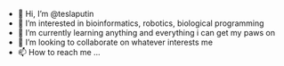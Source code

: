 - 👋 Hi, I’m @teslaputin
- 👀 I’m interested in bioinformatics, robotics, biological programming
- 🌱 I’m currently learning anything and everything i can get my paws on
- 💞️ I’m looking to collaborate on whatever interests me
- 📫 How to reach me ...

<!---
kess9/kess9 is a ✨ special ✨ repository because its `README.md` (this file) appears on your GitHub profile.
You can click the Preview link to take a look at your changes.
--->
